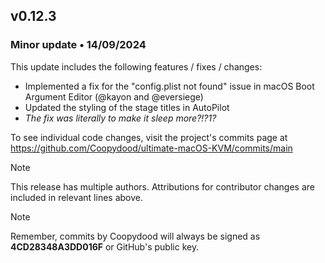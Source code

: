 ## v0.12.3

### Minor update • 14/09/2024

This update includes the following features / fixes / changes:

- Implemented a fix for the "config.plist not found" issue in macOS Boot Argument Editor (@kayon and @eversiege)
- Updated the styling of the stage titles in AutoPilot
- *The fix was literally to make it sleep more?!?1?*

To see individual code changes, visit the project's commits page at <https://github.com/Coopydood/ultimate-macOS-KVM/commits/main>

> [!NOTE]
> This release has multiple authors. Attributions for contributor changes are included in relevant lines above.

> [!NOTE]
> Remember, commits by Coopydood will always be signed as **4CD28348A3DD016F** or GitHub's public key.
